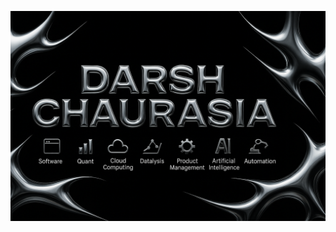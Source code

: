 [![Darsh's GitHub Profile README](https://raw.githubusercontent.com/darshchaurasia/darshchaurasia/main/image.png)](https://github.com/darshchaurasia)
